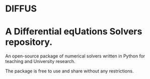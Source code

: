 # DIFFUS
# A Differential eqUations Solvers repository.
An open-source package of numerical solvers written in Python for teaching and University research.

The package is free to use and share without any restrictions.
